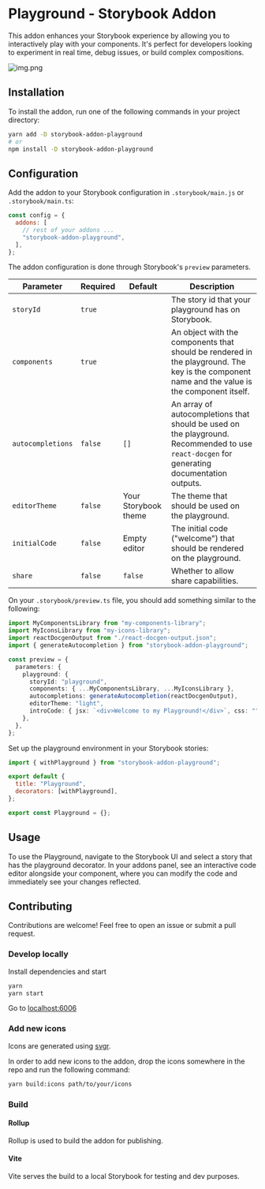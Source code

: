 # Playground - Storybook Addon

This addon enhances your Storybook experience by allowing you to interactively play with your components. It's perfect for developers looking to experiment in real time, debug issues, or build complex compositions.

![img.png](assets/img.png)

## Installation

To install the addon, run one of the following commands in your project directory:

```bash
yarn add -D storybook-addon-playground
# or
npm install -D storybook-addon-playground
```

## Configuration

Add the addon to your Storybook configuration in `.storybook/main.js` or `.storybook/main.ts`:

```js
const config = {
  addons: [
    // rest of your addons ...
    "storybook-addon-playground",
  ],
};
```

The addon configuration is done through Storybook's `preview` parameters.

| Parameter         | Required | Default              | Description                                                                                                                                   |
| ----------------- | -------- | -------------------- | --------------------------------------------------------------------------------------------------------------------------------------------- |
| `storyId`         | `true`   |                      | The story id that your playground has on Storybook.                                                                                           |
| `components`      | `true`   |                      | An object with the components that should be rendered in the playground. The key is the component name and the value is the component itself. |
| `autocompletions` | `false`  | `[]`                 | An array of autocompletions that should be used on the playground. Recommended to use `react-docgen` for generating documentation outputs.    |
| `editorTheme`     | `false`  | Your Storybook theme | The theme that should be used on the playground.                                                                                              |
| `initialCode`     | `false`  | Empty editor         | The initial code ("welcome") that should be rendered on the playground.                                                                       |
| `share`           | `false`  | `false`              | Whether to allow share capabilities.                                                                                                          |

On your `.storybook/preview.ts` file, you should add something similar to the following:

```ts
import MyComponentsLibrary from "my-components-library";
import MyIconsLibrary from "my-icons-library";
import reactDocgenOutput from "./react-docgen-output.json";
import { generateAutocompletion } from "storybook-addon-playground";

const preview = {
  parameters: {
    playground: {
      storyId: "playground",
      components: { ...MyComponentsLibrary, ...MyIconsLibrary },
      autocompletions: generateAutocompletion(reactDocgenOutput),
      editorTheme: "light",
      introCode: { jsx: `<div>Welcome to my Playground!</div>`, css: "" },
    },
  },
};
```

Set up the playground environment in your Storybook stories:

```js
import { withPlayground } from "storybook-addon-playground";

export default {
  title: "Playground",
  decorators: [withPlayground],
};

export const Playground = {};
```

## Usage

To use the Playground, navigate to the Storybook UI and select a story that has the playground decorator. In your addons panel, see an interactive code editor alongside your component, where you can modify the code and immediately see your changes reflected.

## Contributing

Contributions are welcome! Feel free to open an issue or submit a pull request.

### Develop locally

Install dependencies and start

```bash
yarn
yarn start
```

Go to [localhost:6006](http://localhost:6006)

### Add new icons

Icons are generated using [svgr](https://react-svgr.com/docs/).

In order to add new icons to the addon, drop the icons somewhere in the repo and run the following command:

```bash
yarn build:icons path/to/your/icons
```

### Build

#### Rollup

Rollup is used to build the addon for publishing.

#### Vite

Vite serves the build to a local Storybook for testing and dev purposes.
